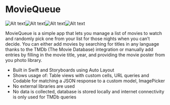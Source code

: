 # MovieQueue

![Alt text](Screenshots/screen1.png?raw=true "Screenshot1")![Alt text](Screenshots/screen2.png?raw=true "Screenshot2")![Alt text](Screenshots/screen3.png?raw=true "Screenshot3")![Alt text](Screenshots/screen4.png?raw=true "Screenshot4")

MovieQueue is a simple app that lets you manage a list of movies to watch and randomly pick one from your list for those nights when you can’t decide.
You can either add movies by searching for titles in any language thanks to the TMDb (The Movie Database) integration or manually add entries by filling in the movie title, year, and providing the movie poster from you photo library.

* Built in Swift and Storyboards using Auto Layout
* Shows usage of: Table views with custom cells, URL queries and Codable for matching a JSON response to a custom model, ImagePicker
* No external libraries are used
* No data is collected, database is stored locally and internet connectivity is only used for TMDb queries
